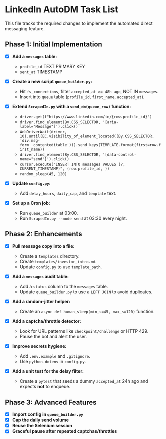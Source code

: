 # LinkedIn AutoDM Task List

This file tracks the required changes to implement the automated direct messaging feature.

## Phase 1: Initial Implementation

- [x] **Add a `messages` table:**
    - `profile_id` TEXT PRIMARY KEY
    - `sent_at` TIMESTAMP

- [x] **Create a new script `queue_builder.py`:**
    - Hit `fs_connections`, filter `accepted_at >= 48h ago`, NOT IN `messages`.
    - Insert into `queue` table (`profile_id`, `first_name`, `accepted_at`).

- [x] **Extend `ScrapedIn.py` with a `send_dm(queue_row)` function:**
    - `driver.get(f"https://www.linkedin.com/in/{row.profile_id}")`
    - `driver.find_element(By.CSS_SELECTOR, '[aria-label="Message"]').click()`
    - `WebDriverWait(driver, 10).until(EC.visibility_of_element_located((By.CSS_SELECTOR, 'div.msg-form__contenteditable'))).send_keys(TEMPLATE.format(first=row.first_name))`
    - `driver.find_element(By.CSS_SELECTOR, '[data-control-name="send"]').click()`
    - `cursor.execute("INSERT INTO messages VALUES (?, CURRENT_TIMESTAMP)", (row.profile_id, ))`
    - `random_sleep(45, 120)`

- [x] **Update `config.py`:**
    - Add `delay_hours`, `daily_cap`, and `template` text.

- [x] **Set up a Cron job:**
    - Run `queue_builder` at 03:00.
    - Run `ScrapedIn.py --mode send` at 03:30 every night.

## Phase 2: Enhancements

- [x] **Pull message copy into a file:**
    - Create a `templates` directory.
    - Create `templates/investor_intro.md`.
    - Update `config.py` to use `template_path`.

- [x] **Add a `messages` audit table:**
    - Add a `status` column to the `messages` table.
    - Update `queue_builder.py` to use a `LEFT JOIN` to avoid duplicates.

- [x] **Add a random-jitter helper:**
    - Create an `async def human_sleep(min_s=45, max_s=120)` function.

- [x] **Add a captcha/throttle detector:**
    - Look for URL patterns like `checkpoint/challenge` or HTTP 429.
    - Pause the bot and alert the user.

- [x] **Improve secrets hygiene:**
    - Add `.env.example` and `.gitignore`.
    - Use `python-dotenv` in `config.py`.

- [x] **Add a unit test for the delay filter:**
    - Create a `pytest` that seeds a dummy `accepted_at` 24h ago and expects **not** to enqueue.

## Phase 3: Advanced Features

- [x] **Import config in `queue_builder.py`**
- [x] **Cap the daily send volume**
- [x] **Reuse the Selenium session**
- [x] **Graceful pause after repeated captchas/throttles**
